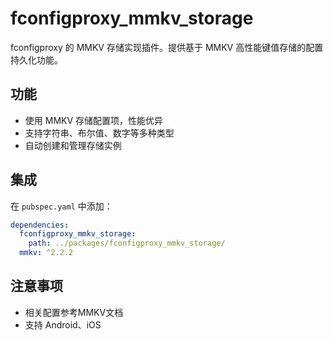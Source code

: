 # fconfigproxy_mmkv_storage

fconfigproxy 的 MMKV 存储实现插件。提供基于 MMKV 高性能键值存储的配置持久化功能。

## 功能
- 使用 MMKV 存储配置项，性能优异
- 支持字符串、布尔值、数字等多种类型
- 自动创建和管理存储实例


## 集成
在 `pubspec.yaml` 中添加：
```yaml
dependencies:
  fconfigproxy_mmkv_storage:
    path: ../packages/fconfigproxy_mmkv_storage/
  mmkv: ^2.2.2
```

## 注意事项
- 相关配置参考MMKV文档
- 支持 Android、iOS

